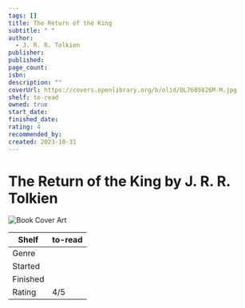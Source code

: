 ```yaml
---
tags: []
title: The Return of the King
subtitle: " "
author:
  - J. R. R. Tolkien
publisher: 
published: 
page_count: 
isbn: 
description: ""
coverUrl: https://covers.openlibrary.org/b/olid/OL7605826M-M.jpg
shelf: to-read
owned: true
start_date: 
finished_date: 
rating: 4
recommended_by: 
created: 2023-10-31
---
```


# The Return of the King by J. R. R. Tolkien

![Book Cover Art](https://covers.openlibrary.org/b/olid/OL7605826M-M.jpg)

| Shelf | to-read |
| --- | --- |
| Genre |  |
| Started |  |
| Finished |  |
| Rating | 4/5 |

